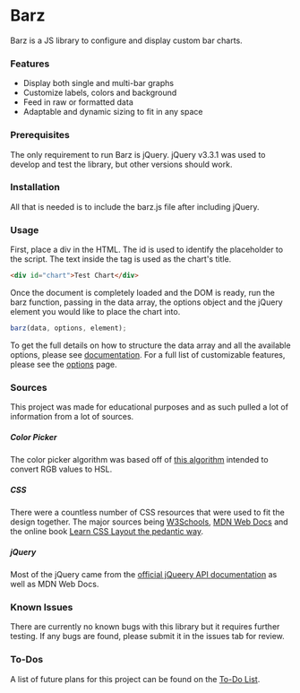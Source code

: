 # Barz

Barz is a JS library to configure and display custom bar charts.

### Features

- Display both single and multi-bar graphs
- Customize labels, colors and background
- Feed in raw or formatted data
- Adaptable and dynamic sizing to fit in any space

### Prerequisites

The only requirement to run Barz is jQuery. jQuery v3.3.1 was used to develop and test the library, but other versions should work.

### Installation

All that is needed is to include the barz.js file after including jQuery.

### Usage

First, place a div in the HTML. The id is used to identify the placeholder to the script. The text inside the tag is used as the chart's title.

```html
<div id="chart">Test Chart</div>
```

Once the document is completely loaded and the DOM is ready, run the barz function, passing in the data array, the options object and the jQuery element you would like to place the chart into.

```js
barz(data, options, element);
```

To get the full details on how to structure the data array and all the available options, please see [documentation](https://arromeo.github.io/barz/). For a full list of customizable features, please see the [options](https://arromeo.github.io/barz/options) page.

### Sources

This project was made for educational purposes and as such pulled a lot of information from a lot of sources.

##### Color Picker

The color picker algorithm was based off of [this algorithm](https://gmigdos.wordpress.com/2011/01/13/javascript-convert-rgb-values-to-hsl/) intended to convert RGB values to HSL.

##### CSS

There were a countless number of CSS resources that were used to fit the design together. The major sources being [W3Schools](https://www.w3schools.com/), [MDN Web Docs](https://developer.mozilla.org/en-US/) and the online book [Learn CSS Layout
the pedantic way](http://book.mixu.net/css/).

##### jQuery

Most of the jQuery came from the [official jQueery API documentation](https://api.jquery.com/) as well as MDN Web Docs.

### Known Issues

There are currently no known bugs with this library but it requires further testing. If any bugs are found, please submit it in the issues tab for review.

### To-Dos

A list of future plans for this project can be found on the [To-Do List](https://github.com/arromeo/barz/blob/master/todo.md).
